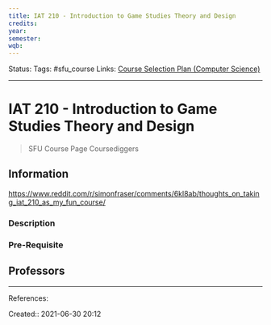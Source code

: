 ```yaml
---
title: IAT 210 - Introduction to Game Studies Theory and Design
credits: 
year: 
semester:
wqb: 
---
```

Status: 
Tags: #sfu_course
Links: [Course Selection Plan (Computer Science)](out/course-selection-plan-computer-science.md)
___
# IAT 210 - Introduction to Game Studies Theory and Design
> SFU Course Page
> Coursediggers
## Information
https://www.reddit.com/r/simonfraser/comments/6kl8ab/thoughts_on_taking_iat_210_as_my_fun_course/
### Description
### Pre-Requisite
## Professors

___
References:

Created:: 2021-06-30 20:12